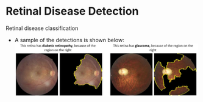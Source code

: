 # Retinal Disease Detection
Retinal disease classification


- A sample of the detections is shown below:
![alt text](https://github.com/fjzs/Retinal_Disease_Detection/blob/main/DR%20and%20glaucoma%20detections.JPG)
